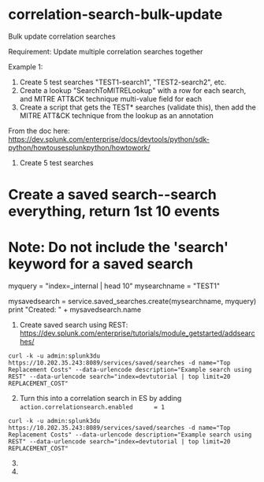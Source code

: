 # correlation-search-bulk-update
Bulk update correlation searches

Requirement: Update multiple correlation searches together

Example 1: 
1. Create 5 test searches "TEST1-search1", "TEST2-search2", etc.
2. Create a lookup "SearchToMITRELookup" with a row for each search, and MITRE ATT&CK technique multi-value field for each
3. Create a script that gets the TEST* searches (validate this), then add the MITRE ATT&CK technique from the lookup as an annotation


From the doc here: https://dev.splunk.com/enterprise/docs/devtools/python/sdk-python/howtousesplunkpython/howtowork/

1. Create 5 test searches

# Create a saved search--search everything, return 1st 10 events
# Note: Do not include the 'search' keyword for a saved search
myquery = "index=_internal | head 10"
mysearchname = "TEST1"

mysavedsearch = service.saved_searches.create(mysearchname, myquery)
print "Created: " + mysavedsearch.name



1. Create saved search using REST: https://dev.splunk.com/enterprise/tutorials/module_getstarted/addsearches/
```
curl -k -u admin:splunk3du https://10.202.35.243:8089/services/saved/searches -d name="Top Replacement Costs" --data-urlencode description="Example search using REST" --data-urlencode search="index=devtutorial | top limit=20 REPLACEMENT_COST"
```
2. Turn this into a correlation search in ES by adding `action.correlationsearch.enabled      = 1`
```
curl -k -u admin:splunk3du https://10.202.35.243:8089/services/saved/searches -d name="Top Replacement Costs" --data-urlencode description="Example search using REST" --data-urlencode search="index=devtutorial | top limit=20 REPLACEMENT_COST"
```
3. 
4. 
